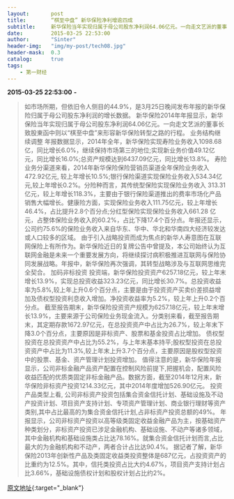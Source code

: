 ```yaml
---
layout:       post
title:        “棋至中盘” 新华保险净利增逾四成
subtitle:     新华保险当年实现归属于母公司股东净利润64.06亿元。一向走文艺派的董事长致股東函中则以“棋至中盘”来形容新华保险转型之路的行程。
date:         2015-03-25 22:53:00
author:       "Sinter"
header-img:   "img/my-post/tech08.jpg"
header-mask:  0.3
catalog:      true
tags:
    - 第一财经
---
```


**2015-03-25 22:53:00**  **-**

> 如市场所期，但依旧令人侧目的44.9%，是3月25日晚间发布年报的新华保险归属于母公司股东净利润的增长数据。
新华保险2014年年报显示，新华保险当年实现归属于母公司股东净利润64.06亿元。一向走文艺派的董事长致股東函中则以“棋至中盘”来形容新华保险转型之路的行程。
业务结构继续调整
年报数据显示，2014年全年，新华保险实现寿险业务收入1098.68亿，同比增长6.0%，继续保持市场第三的地位;实现新业务价值49.12亿元，同比增长16.0%;总资产规模达到6437.09亿元，同比增长13.8%。
寿险业务分渠道来看，2014年新华保险保险营销员渠道全年保险业务收入472.92亿元, 较上年增长10.5%;银行保险渠道实现保险业务收入534.34亿元,较上年增长0.2%。分险种而言，其传统型保险实现保险业务收入 313.31亿元，较上年增长118.3%，主要由于银行保险渠道推出的费率市场化产品销售大幅增长。健康险方面，实现保险业务收入111.75亿元，较上年增长46.4%，占比提升2.8个百分点;分红型保险实现保险业务收入661.28 亿元，占整体保险业务收入的60.2%，占比下降17.4个百分点。年报还显示，公司约75.6%的保险业务收入来自华东、华中、华北和华南四大经济较发达或人口较多的区域。
由于引入战略投资而成为焦点的新华人寿意图在互联网保险上有所作为。新华保险近日的复牌公告中曾提及，本公司始终认为互联网金融是未来一个重要发展方向，将继续探讨病积极推进互联网与保险协同发展战略。年报中，新华保险再次强调，其转型战略涉及与互联网思维完全契合。
加码非标投资
投资端，新华保险投资资产6257.18亿元，较上年末增长13.9%，实现总投资收益323.23亿元，同比增长30.7%。总投资收益率为5.8%,较上年上升0.6个百分点，主要是由于投资资产买卖价差损益增加及债权型投资利息收入增加。净投资收益率为5.2%，较上年上升0.2个百分点。
截至报告期末，新华保险投资资产规模为6257.18亿元，较上年末增长13.9%，主要来源于公司保险业务现金流入。分类别来看，截至报告期末，其定期存款1672.97亿元，在总投资资产中占比为26.7%，较上年末下降3.0个百分点，主要原因是非标资产、股票和基金投资占比增加。
债权型投资在总投资资产中占比为55.2%，与上年末基本持平;股权型投资在总投资资产中占比为11.3%,较上年末上升3.7个百分点，主要原因是股权型投资中的股票、基金、资产管理计划投资增加。
值得注意的是，新华保险年报显示，公司非标金融产品资产配置在控制风险前提下,把握机会，配置风险收益匹配的优质类固定非标金融产品。数据方面，截至2014年12月末，新华保险非标资产投资1214.33亿元，其中2014年度增加526.90亿元。
投资产品类型上看, 公司非标资产投资包括集合资金信托计划、基础设施及不动产投资计划、项目资产支持计划、专项资产管理计划、商业银行理财等资产类别,其中占比最高的为集合资金信托计划,占非标资产投资总额的49%。
年报显示，公司非标资产投资以高等级类固定收益金融产品为主，按基础资产种类划分，非标资产投资已涉足金融机构、基础设施、不动产等诸多领域，其中金融机构和基础设施类占比达78.16%。就集合资金信托计划而言,占比最大的为金融机构和不动产，两者合计占比达90.4%。
据记者了解，新华保险2013年创新性产品及类固定收益类投资整体是687亿元，占投资资产的比重约为12.5%。其中，信托类投资占比大约4.67%，项目资产支持计划占比3.66%，基础设施债权计划和股权计划占比约2%。


[原文地址](http://www.yicai.com/news/4590432.html){:target="_blank"}


